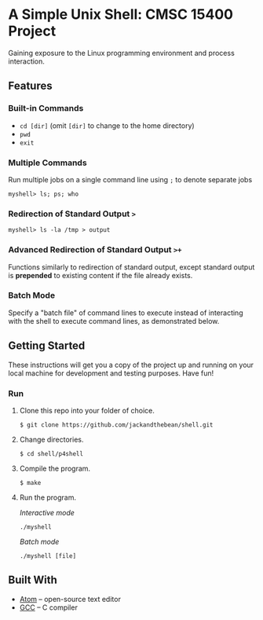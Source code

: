 # A Simple Unix Shell: CMSC 15400 Project
Gaining exposure to the Linux programming environment and process interaction.

## Features
### Built-in Commands
* `cd [dir]` (omit `[dir]` to change to the home directory)
* `pwd`
* `exit`

### Multiple Commands
Run multiple jobs on a single command line using `;` to denote separate jobs
```
myshell> ls; ps; who
```

### Redirection of Standard Output `>`
```
myshell> ls -la /tmp > output
```

### Advanced Redirection of Standard Output `>+`
Functions similarly to redirection of standard output, except standard output is **prepended** to existing content if the file already exists.

### Batch Mode
Specify a "batch file" of command lines to execute instead of interacting with the shell to execute command lines, as demonstrated below.

## Getting Started
These instructions will get you a copy of the project up and running on your local machine for development and testing purposes. Have fun!

### Run
1. Clone this repo into your folder of choice.
    ```
    $ git clone https://github.com/jackandthebean/shell.git
    ```
2. Change directories.
    ```
    $ cd shell/p4shell
    ```
3. Compile the program.
    ```
    $ make
    ```
4. Run the program.

    *Interactive mode*
    ```
    ./myshell
    ```
    
    *Batch mode*
    ```
    ./myshell [file]
    ```

## Built With
* [Atom](https://atom.io/) – open-source text editor
* [GCC](https://gcc.gnu.org/) – C compiler
